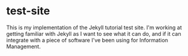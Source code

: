 # test-site
This is my implementation of the Jekyll tutorial test site. I'm working at getting familiar with Jekyll as I want to see what it can do, and if it can integrate with a piece of software I've been using for Information Management.
